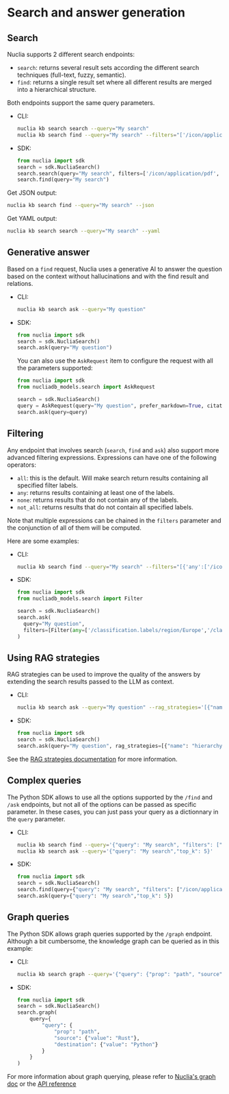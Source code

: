 # Search and answer generation

## Search

Nuclia supports 2 different search endpoints:

- `search`: returns several result sets according the different search techniques (full-text, fuzzy, semantic).
- `find`: returns a single result set where all different results are merged into a hierarchical structure.

Both endpoints support the same query parameters.

- CLI:

  ```bash
  nuclia kb search search --query="My search"
  nuclia kb search find --query="My search" --filters="['/icon/application/pdf','/classification.labels/region/Asia']"
  ```

- SDK:

  ```python
  from nuclia import sdk
  search = sdk.NucliaSearch()
  search.search(query="My search", filters=['/icon/application/pdf', '/classification.labels/region/Asia'])
  search.find(query="My search")
  ```

Get JSON output:

```bash
nuclia kb search find --query="My search" --json
```

Get YAML output:

```bash
nuclia kb search search --query="My search" --yaml
```

## Generative answer

Based on a `find` request, Nuclia uses a generative AI to answer the question based on the context without hallucinations and with the find result and relations.

- CLI:

  ```bash
  nuclia kb search ask --query="My question"
  ```

- SDK:

  ```python
  from nuclia import sdk
  search = sdk.NucliaSearch()
  search.ask(query="My question")
  ```

  You can also use the `AskRequest` item to configure the request with all the parameters supported:

  ```python
  from nuclia import sdk
  from nucliadb_models.search import AskRequest

  search = sdk.NucliaSearch()
  query = AskRequest(query="My question", prefer_markdown=True, citations=True)
  search.ask(query=query)
  ```

## Filtering

Any endpoint that involves search (`search`, `find` and `ask`) also support more advanced filtering expressions. Expressions can have one of the following operators:

- `all`: this is the default. Will make search return results containing all specified filter labels.
- `any`: returns results containing at least one of the labels.
- `none`: returns results that do not contain any of the labels.
- `not_all`: returns results that do not contain all specified labels.

Note that multiple expressions can be chained in the `filters` parameter and the conjunction of all of them will be computed.

Here are some examples:

- CLI:

  ```bash
  nuclia kb search find --query="My search" --filters="[{'any':['/icon/application/pdf','/icon/image/mp4']}]"
  ```

- SDK:

  ```python
  from nuclia import sdk
  from nucliadb_models.search import Filter

  search = sdk.NucliaSearch()
  search.ask(
    query="My question",
    filters=[Filter(any=['/classification.labels/region/Europe','/classification.labels/region/Asia'])],
  )
  ```

## Using RAG strategies

RAG strategies can be used to improve the quality of the answers by extending the search results passed to the LLM as context.

- CLI:

  ```bash
  nuclia kb search ask --query="My question" --rag_strategies='[{"name":"hierarchy"}]'
  ```

- SDK:

  ```python
  from nuclia import sdk
  search = sdk.NucliaSearch()
  search.ask(query="My question", rag_strategies=[{"name": "hierarchy"}])
  ```

See the [RAG strategies documentation](https://docs.rag.progress.cloud/docs/rag/rag-strategy) for more information.

## Complex queries

The Python SDK allows to use all the options supported by the `/find` and `/ask` endpoints,
but not all of the options can be passed as specific parameter.
In these cases, you can just pass your query as a dictionnary in the `query` parameter.

- CLI:

  ```bash
  nuclia kb search find --query='{"query": "My search", "filters": ["/icon/application/pdf", "/classification.labels/region/Asia"]}'
  nuclia kb search ask --query='{"query": "My search","top_k": 5}'
  ```

- SDK:

  ```python
  from nuclia import sdk
  search = sdk.NucliaSearch()
  search.find(query={"query": "My search", "filters": ["/icon/application/pdf", "/classification.labels/region/Asia"]})
  search.ask(query={"query": "My search","top_k": 5})
  ```

## Graph queries

The Python SDK allows graph queries supported by the `/graph` endpoint. Although
a bit cumbersome, the knowledge graph can be queried as in this example:

- CLI:

  ```bash
  nuclia kb search graph --query='{"query": {"prop": "path", "source": {"value": "Rust"}, "destination": {"value": "Python"}}}'
  ```

- SDK:

  ```python
  from nuclia import sdk
  search = sdk.NucliaSearch()
  search.graph(
      query={
          "query": {
              "prop": "path",
              "source": {"value": "Rust"},
              "destination": {"value": "Python"}
          }
      }
  )
  ```

For more information about graph querying, please refer to [Nuclia's graph
doc](https://docs.rag.progress.cloud/docs/rag/advanced/graph) or the [API reference](https://docs.rag.progress.cloud/docs/api#tag/Search/operation/graph_search_knowledgebox_kb__kbid__graph_post)
